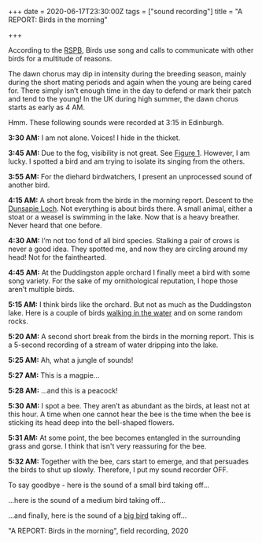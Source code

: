 +++
date = 2020-06-17T23:30:00Z
tags = ["sound recording"]
title = "A REPORT: Birds in the morning"

+++

According to the [RSPB]( "https://ww2.rspb.org.uk/birds-and-wildlife/bird-and-wildlife-guides/ask-an-expert/previous/morningsong.aspx"), Birds use song and calls to communicate with other birds for a multitude of reasons.

The dawn chorus may dip in intensity during the breeding season, mainly during the short mating periods and again when the young are being cared for. There simply isn’t enough time in the day to defend or mark their patch and tend to the young! In the UK during high summer, the dawn chorus starts as early as 4 AM.

Hmm. These following sounds were recorded at 3:15 in Edinburgh.

**3:30 AM:** I am not alone. Voices! I hide in the thicket.

**3:45 AM:** Due to the fog, visibility is not great. See [Figure 1](https://drive.google.com/uc?id=1qTb00XxORqB5DxGzHtglGjDQgHVBvLhe "Figure 1"). However, I am lucky. I spotted a bird and am trying to isolate its singing from the others.

**3:55 AM:** For the diehard birdwatchers, I present an unprocessed sound of another bird.

**4:15 AM:** A short break from the birds in the morning report. Descent to the [Dunsapie Loch](https://drive.google.com/uc?id=1b46RePHjxg5yS0-FPK2UYITrpr75_DK3 "Dunsapie Loch"). Not everything is about birds there. A small animal, either a stoat or a weasel is swimming in the lake. Now that is a heavy breather. Never heard that one before.

**4:30 AM:** I’m not too fond of all bird species. Stalking a pair of crows is never a good idea. They spotted me, and now they are circling around my head! Not for the fainthearted.

**4:45 AM:** At the Duddingston apple orchard I finally meet a bird with some song variety. For the sake of my ornithological reputation, I hope those aren’t multiple birds.

**5:15 AM:** I think birds like the orchard. But not as much as the Duddingston lake. Here is a couple of birds [walking in the water](https://drive.google.com/uc?id=1UpBS-jf7ZJ7V8nE5i2bjrkbLOuywZpW5 "walking in the water") and on some random rocks.

**5:20 AM:** A second short break from the birds in the morning report. This is a 5-second recording of a stream of water dripping into the lake.

**5:25 AM:** Ah, what a jungle of sounds!

**5:27 AM:** This is a magpie…

**5:28 AM:** …and this is a peacock!

**5:30 AM:** I spot a bee. They aren’t as abundant as the birds, at least not at this hour. A time when one cannot hear the bee is the time when the bee is sticking its head deep into the bell-shaped flowers.

**5:31 AM:** At some point, the bee becomes entangled in the surrounding grass and gorse. I think that isn't very reassuring for the bee.

**5:32 AM:** Together with the bee, cars start to emerge, and that persuades the birds to shut up slowly. Therefore, I put my sound recorder OFF.

To say goodbye - here is the sound of a small bird taking off…

…here is the sound of a medium bird taking off…

…and finally, here is the sound of a [big bird](https://drive.google.com/uc?id=1Sd0KEokMbJ1vasNcZmNItNImabbjdbht "big bird") taking off…

"A REPORT: Birds in the morning", field recording, 2020